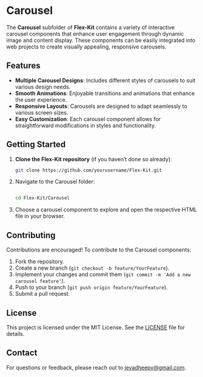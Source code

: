 # Carousel

The **Carousel** subfolder of **Flex-Kit** contains a variety of interactive carousel components that enhance user engagement through dynamic image and content display. These components can be easily integrated into web projects to create visually appealing, responsive carousels.

## Features

- **Multiple Carousel Designs**: Includes different styles of carousels to suit various design needs.
- **Smooth Animations**: Enjoyable transitions and animations that enhance the user experience.
- **Responsive Layouts**: Carousels are designed to adapt seamlessly to various screen sizes.
- **Easy Customization**: Each carousel component allows for straightforward modifications in styles and functionality.

## Getting Started

1. **Clone the Flex-Kit repository** (if you haven’t done so already):
   ```bash
   git clone https://github.com/yourusername/Flex-Kit.git

2. Navigate to the Carousel folder:

    ```bash

    cd Flex-Kit/Carousel

3. Choose a carousel component to explore and open the respective HTML file in your browser.

## Contributing

Contributions are encouraged! To contribute to the Carousel components:

1. Fork the repository.
2. Create a new branch (`git checkout -b feature/YourFeature`).
3. Implement your changes and commit them (`git commit -m 'Add a new carousel feature'`).
4. Push to your branch (`git push origin feature/YourFeature`).
5. Submit a pull request.

## License

This project is licensed under the MIT License. See the [LICENSE](LICENSE) file for details.

## Contact

For questions or feedback, please reach out to [jeyadheepv@gmail.com](mailto:jeyadheepv@gmail.com).
